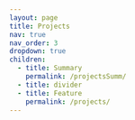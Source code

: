 ```yaml
---
layout: page
title: Projects
nav: true
nav_order: 3
dropdown: true
children:
  - title: Summary
    permalink: /projectsSumm/
  - title: divider
  - title: Feature
    permalink: /projects/
---
```

